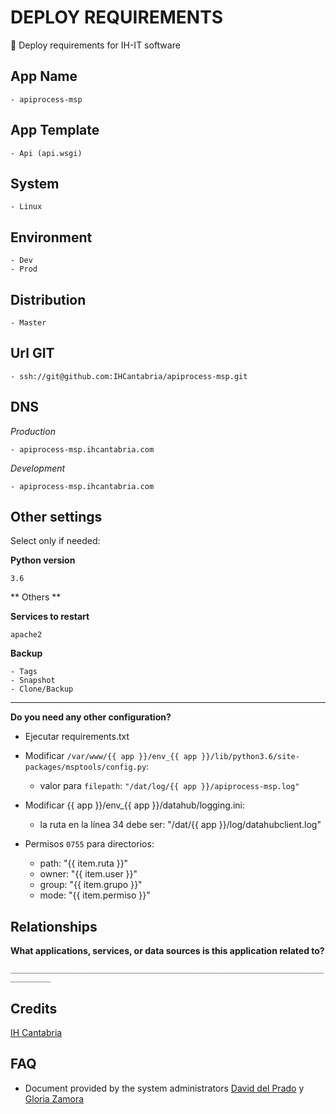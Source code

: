 # DEPLOY REQUIREMENTS

🚀 Deploy requirements for IH-IT software

## App Name

    - apiprocess-msp

## App Template

    - Api (api.wsgi)
  

## System

    - Linux

## Environment

    - Dev
    - Prod

## Distribution

    - Master

## Url GIT

    - ssh://git@github.com:IHCantabria/apiprocess-msp.git

## DNS

_Production_

    - apiprocess-msp.ihcantabria.com

_Development_

    - apiprocess-msp.ihcantabria.com

## Other settings

Select only if needed:

**Python version**

`3.6`

** Others **

**Services to restart**

`apache2`

**Backup**

    - Tags
    - Snapshot
    - Clone/Backup

---

**Do you need any other configuration?**

* Ejecutar requirements.txt


* Modificar `/var/www/{{ app }}/env_{{ app }}/lib/python3.6/site-packages/msptools/config.py`:
    - valor para `filepath`: `"/dat/log/{{ app }}/apiprocess-msp.log"`



* Modificar {{ app }}/env_{{ app }}/datahub/logging.ini:

    - la ruta en la línea 34 debe ser: "/dat/{{ app }}/log/datahubclient.log"



* Permisos `0755` para directorios:
    - path: "{{ item.ruta }}"
    - owner: "{{ item.user }}"
    - group: "{{ item.grupo }}"
    - mode: "{{ item.permiso }}"
    

## Relationships

**What applications, services, or data sources is this application related to?**

`_______________________________________________________________________________`

## Credits

[IH Cantabria](https://github.com/IHCantabria)

## FAQ

- Document provided by the system administrators [David del Prado](https://ihcantabria.com/directorio-personal/tecnologo/david-del-prado-secadas/) y [Gloria Zamora](https://ihcantabria.com/directorio-personal/tecnologo/gloria-zamora/)
